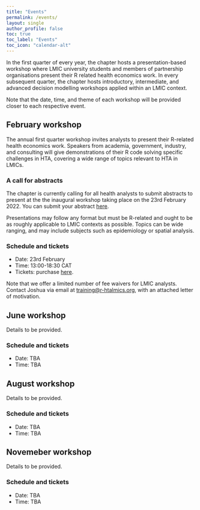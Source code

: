 ```yaml
---
title: "Events"
permalink: /events/
layout: single
author_profile: false
toc: true
toc_label: "Events"
toc_icon: "calendar-alt"
---
```

In the first quarter of every year, the chapter hosts a presentation-based workshop where LMIC university students and members of partnership organisations present their R related health economics work. In every subsequent quarter, the chapter hosts introductory, intermediate, and advanced decision modelling workshops applied within an LMIC context.

Note that the date, time, and theme of each workshop will be provided closer to each respective event.

## February workshop
The annual first quarter workshop invites analysts to present their R-related health economics work. Speakers from academia, government, industry, and consulting will give demonstrations of their R code solving specific challenges in HTA, covering a wide range of topics relevant to HTA in LMICs.

### A call for abstracts
The chapter is currently calling for all health analysts to submit abstracts to present at the the inaugural workshop taking place on the 23rd February 2022. You can submit your abstract [here](https://forms.gle/qhuxFzJeusEdMmNcA).

Presentations may follow any format but must be R-related and ought to be as roughly applicable to LMIC contexts as possible. Topics can be wide ranging, and may include subjects such as epidemiology or spatial analysis.

### Schedule and tickets
- Date: 23rd February
- Time: 13:00-18:30 CAT
- Tickets: purchase [here](https://onlinestore.ucl.ac.uk/conferences-and-events/faculty-of-mathematical-physical-sciences-c06/department-of-statistical-science-f61/f61-workshop-r-for-health-technology-assessment-in-lmics).

Note that we offer a limited number of fee waivers for LMIC analysts. Contact Joshua via email at <training@r-htalmics.org>, with an attached letter of motivation.

## June workshop
Details to be provided.

### Schedule and tickets
- Date: TBA
- Time: TBA

## August workshop
Details to be provided.

### Schedule and tickets
- Date: TBA
- Time: TBA

## Novemeber workshop
Details to be provided.

### Schedule and tickets
- Date: TBA
- Time: TBA
